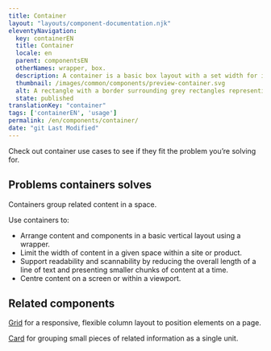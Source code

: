 ```yaml
---
title: Container
layout: "layouts/component-documentation.njk"
eleventyNavigation:
  key: containerEN
  title: Container
  locale: en
  parent: componentsEN
  otherNames: wrapper, box.
  description: A container is a basic box layout with a set width for its contents.
  thumbnail: /images/common/components/preview-container.svg
  alt: A rectangle with a border surrounding grey rectangles representing content.
  state: published
translationKey: "container"
tags: ['containerEN', 'usage']
permalink: /en/components/container/
date: "git Last Modified"
---
```


Check out container use cases to see if they fit the problem you’re solving for.

## Problems containers solves

Containers group related content in a space.

Use containers to:

- Arrange content and components in a basic vertical layout using a wrapper. 
- Limit the width of content in a given space within a site or product.  
- Support readability and scannability by reducing the overall length of a line of text and presenting smaller chunks of content at a time.
- Centre content on a screen or within a viewport.

<article class="bg-full-width bg-primary text-light pt-500 pb-400 my-500">
  <h2 class="mt-0 mb-400">Related components</h2>

  <a href="{{ links.grid }}" class="link-light">Grid</a> for a responsive, flexible column layout to position elements on a page.

  <a href="{{ links.card }}" class="link-light">Card</a> for grouping small pieces of related information as a single unit.
</article>
